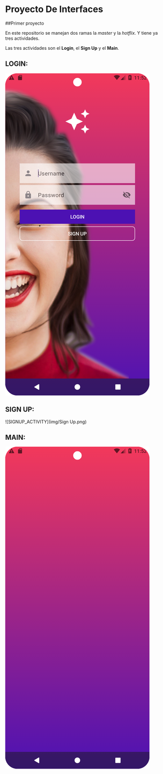 # Proyecto De Interfaces

##Primer proyecto 

En este repositorio se manejan dos ramas la *master* y la *hotflix*. Y tiene ya tres actividades.

Las tres actividades son el **Login**, el **Sign Up** y el **Main**.


## LOGIN:

![LOGIN_ACTIVITY](img/Login.png)


## SIGN UP:

![SIGNUP_ACTIVITY](img/Sign Up.png)


## MAIN:

![MAIN_ACTIVITY](img/Main.png)